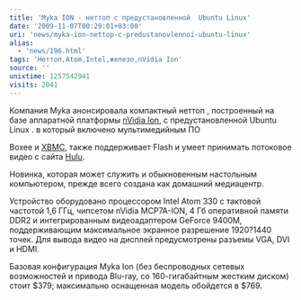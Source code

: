 ```yaml
---
title: 'Myka ION - неттоп c предустановленной  Ubuntu Linux'
date: '2009-11-07T00:29:01+03:00'
uri: 'news/myka-ion-nettop-c-predustanovlennoi-ubuntu-linux'
alias: 
  - 'news/196.html'
tags: 'Неттоп,Atom,Intel,железо,nVidia Ion'
source: ''
unixtime: 1257542941
visits: 2041
---
```

Компания Myka анонсировала компактный неттоп , построенный на базе аппаратной платформы [nVidia Ion](http://www.nvidia.ru/page/sff.html), c предустановленной  Ubuntu Linux . в который включено мультимедийным ПО

Boxee и [XBMC](http://xbmc.org/), также поддерживает Flash и умеет принимать потоковое видео с сайта [Hulu](http://www.hulu.com/).

Новинка, которая может служить и обыкновенным настольным компьютером, прежде всего создана как домашний медиацентр.

Устройство оборудовано процессором Intel Atom 330 с тактовой частотой 1,6 ГГц, чипсетом nVidia MCP7A-ION, 4 Гб оперативной памяти DDR2 и интегрированным видеоадаптером GeForce 9400M, поддерживающим максимальное экранное разрешение 1920?1440 точек. Для вывода видео на дисплей предусмотрены разъемы VGA, DVI и HDMI.

Базовая конфигурация Myka Ion (без беспроводных сетевых возможностей и привода Blu-ray, со 160-гигабайтным жестким диском) стоит $379; максимально оснащенная модель обойдется в $769.
